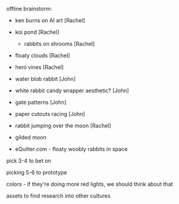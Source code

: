 offline brainstorm:

* ken burns on AI art [Rachel]
* koi pond [Rachel]
  * rabbits on shrooms [Rachel]
* floaty clouds [Rachel]
* hero vines [Rachel]

* water blob rabbit [John]
* white rabbit candy wrapper aesthetic? [John]
* gate patterns [John]
* paper cutouts racing [John]

* rabbit jumping over the moon [Rachel]
* gilded moon
* eQuilter.com - floaty woobly rabbits in space


pick 3-4 to bet on

picking 5-6 to prototype


colors - if they're doing more red lights, we should think about that

assets to find
research into other cultures

